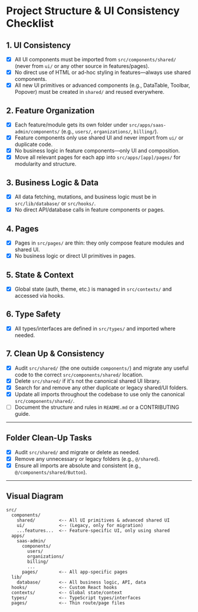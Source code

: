 # Project Structure & UI Consistency Checklist

## 1. UI Consistency
- [x] All UI components must be imported from `src/components/shared/` (never from `ui/` or any other source in features/pages).
- [x] No direct use of HTML or ad-hoc styling in features—always use shared components.
- [x] All new UI primitives or advanced components (e.g., DataTable, Toolbar, Popover) must be created in `shared/` and reused everywhere.

## 2. Feature Organization
- [x] Each feature/module gets its own folder under `src/apps/saas-admin/components/` (e.g., `users/`, `organizations/`, `billing/`).
- [x] Feature components only use shared UI and never import from `ui/` or duplicate code.
- [x] No business logic in feature components—only UI and composition.
- [x] Move all relevant pages for each app into `src/apps/[app]/pages/` for modularity and structure.

## 3. Business Logic & Data
- [x] All data fetching, mutations, and business logic must be in `src/lib/database/` or `src/hooks/`.
- [x] No direct API/database calls in feature components or pages.

## 4. Pages
- [x] Pages in `src/pages/` are thin: they only compose feature modules and shared UI.
- [x] No business logic or direct UI primitives in pages.

## 5. State & Context
- [x] Global state (auth, theme, etc.) is managed in `src/contexts/` and accessed via hooks.

## 6. Type Safety
- [x] All types/interfaces are defined in `src/types/` and imported where needed.

## 7. Clean Up & Consistency
- [x] Audit `src/shared/` (the one outside `components/`) and migrate any useful code to the correct `src/components/shared/` location.
- [x] Delete `src/shared/` if it's not the canonical shared UI library.
- [x] Search for and remove any other duplicate or legacy shared/UI folders.
- [x] Update all imports throughout the codebase to use only the canonical `src/components/shared/`.
- [ ] Document the structure and rules in `README.md` or a CONTRIBUTING guide.

---

## Folder Clean-Up Tasks
- [x] Audit `src/shared/` and migrate or delete as needed.
- [x] Remove any unnecessary or legacy folders (e.g., `@/shared`).
- [x] Ensure all imports are absolute and consistent (e.g., `@/components/shared/Button`).

---

## Visual Diagram
```
src/
  components/
    shared/         <-- All UI primitives & advanced shared UI
    ui/             <-- (Legacy, only for migration)
    ...features...  <-- Feature-specific UI, only using shared
  apps/
    saas-admin/
      components/
        users/
        organizations/
        billing/
        ...
      pages/        <-- All app-specific pages
  lib/
    database/       <-- All business logic, API, data
  hooks/            <-- Custom React hooks
  contexts/         <-- Global state/context
  types/            <-- TypeScript types/interfaces
  pages/            <-- Thin route/page files
``` 